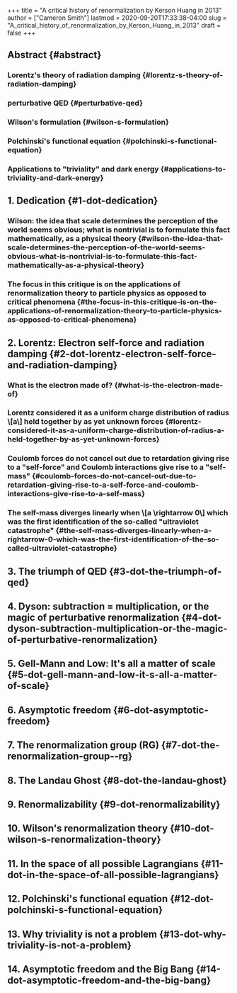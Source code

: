 +++
title = "A critical history of renormalization by Kerson Huang in 2013"
author = ["Cameron Smith"]
lastmod = 2020-09-20T17:33:38-04:00
slug = "A_critical_history_of_renormalization_by_Kerson_Huang_in_2013"
draft = false
+++

## Abstract {#abstract}


### Lorentz's theory of radiation damping {#lorentz-s-theory-of-radiation-damping}


### perturbative QED {#perturbative-qed}


### Wilson's formulation {#wilson-s-formulation}


### Polchinski's functional equation {#polchinski-s-functional-equation}


### Applications to "triviality" and dark energy {#applications-to-triviality-and-dark-energy}


## 1. Dedication {#1-dot-dedication}


### Wilson: the idea that scale determines the perception of the world seems obvious; what is nontrivial is to formulate this fact mathematically, as a physical theory {#wilson-the-idea-that-scale-determines-the-perception-of-the-world-seems-obvious-what-is-nontrivial-is-to-formulate-this-fact-mathematically-as-a-physical-theory}


### The focus in this critique is on the applications of renormalization theory to particle physics as opposed to critical phenomena {#the-focus-in-this-critique-is-on-the-applications-of-renormalization-theory-to-particle-physics-as-opposed-to-critical-phenomena}


## 2. Lorentz: Electron self-force and radiation damping {#2-dot-lorentz-electron-self-force-and-radiation-damping}


### What is the electron made of? {#what-is-the-electron-made-of}


### Lorentz considered it as a uniform charge distribution of radius \\[a\\] held together by as yet unknown forces {#lorentz-considered-it-as-a-uniform-charge-distribution-of-radius-a-held-together-by-as-yet-unknown-forces}


### Coulomb forces do not cancel out due to retardation giving rise to a "self-force" and Coulomb interactions give rise to a "self-mass" {#coulomb-forces-do-not-cancel-out-due-to-retardation-giving-rise-to-a-self-force-and-coulomb-interactions-give-rise-to-a-self-mass}


### The self-mass diverges linearly when \\[a \rightarrow 0\\] which was the first identification of the so-called "ultraviolet catastrophe" {#the-self-mass-diverges-linearly-when-a-rightarrow-0-which-was-the-first-identification-of-the-so-called-ultraviolet-catastrophe}


## 3. The triumph of QED {#3-dot-the-triumph-of-qed}


## 4. Dyson: subtraction = multiplication, or the magic of perturbative renormalization {#4-dot-dyson-subtraction-multiplication-or-the-magic-of-perturbative-renormalization}


## 5. Gell-Mann and Low: It's all a matter of scale {#5-dot-gell-mann-and-low-it-s-all-a-matter-of-scale}


## 6. Asymptotic freedom {#6-dot-asymptotic-freedom}


## 7. The renormalization group (RG) {#7-dot-the-renormalization-group--rg}


## 8. The Landau Ghost {#8-dot-the-landau-ghost}


## 9. Renormalizability {#9-dot-renormalizability}


## 10. Wilson's renormalization theory {#10-dot-wilson-s-renormalization-theory}


## 11. In the space of all possible Lagrangians {#11-dot-in-the-space-of-all-possible-lagrangians}


## 12. Polchinski's functional equation {#12-dot-polchinski-s-functional-equation}


## 13. Why triviality is not a problem {#13-dot-why-triviality-is-not-a-problem}


## 14. Asymptotic freedom and the Big Bang {#14-dot-asymptotic-freedom-and-the-big-bang}
